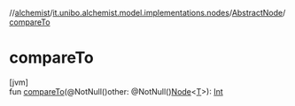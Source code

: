 //[alchemist](../../../index.md)/[it.unibo.alchemist.model.implementations.nodes](../index.md)/[AbstractNode](index.md)/[compareTo](compare-to.md)

# compareTo

[jvm]\
fun [compareTo](compare-to.md)(@NotNull()other: @NotNull()[Node](../../it.unibo.alchemist.model.interfaces/-node/index.md)<[T](../../it.unibo.alchemist.model.implementations.movestrategies.speed/-interact-with-others/index.md)>): [Int](https://kotlinlang.org/api/latest/jvm/stdlib/kotlin/-int/index.html)
